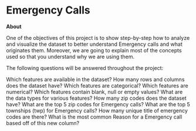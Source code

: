 # Emergency Calls
**About**

One of the objectives of this project is to show step-by-step how to analyze and visualize the dataset to better understand Emergency calls and what originates them. Moreover, we are going to explain most of the concepts used so that you understand why we are using them.

The following questions will be answered throughout the project:

Which features are available in the dataset?
How many rows and columns does the dataset have?
Which features are categorical?
Which features are numerical?
Which features contain blank, null or empty values?
What are the data types for various features?
How many zip codes does the dataset have?
What are the top 5 zip codes for Emergency calls?
What are the top 5 townships (twp) for Emergency calls?
How many unique title of emergency codes are there?
What is the most common Reason for a Emergency call based off of this new column?

